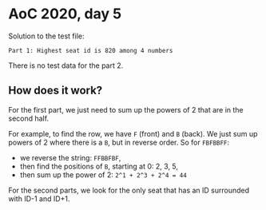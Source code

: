 # AoC 2020, day 5

Solution to the test file:

```
Part 1: Highest seat id is 820 among 4 numbers
```

There is no test data for the part 2.


## How does it work?

For the first part, we just need to sum up the powers of 2 that are in the second half.

For example, to find the row, we have `F` (front) and `B` (back). We just sum up powers of 2 where there is a `B`, but in reverse order. So for `FBFBBFF`:

- we reverse the string: `FFBBFBF`,
- then find the positions of `B`, starting at 0: 2, 3, 5,
- then sum up the power of 2: `2^1 + 2^3 + 2^4 = 44 `

For the second parts, we look for the only seat that has an ID surrounded with ID-1 and ID+1.
